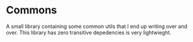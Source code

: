 # Commons

A small library containing some common utils that I end up writing over and over.
This library has zero transitive depedencies is very lightwieght.
